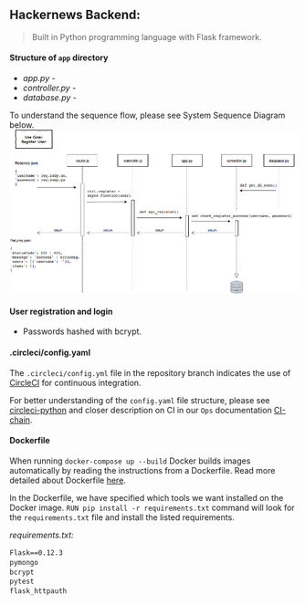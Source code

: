 ## Hackernews Backend:

> Built in Python programming language with Flask framework.

#### Structure of `app` directory

- _app.py_ -
- _controller.py_ -
- _database.py_ -

To understand the sequence flow, please see System Sequence Diagram below.
![SSD](https://github.com/ProjectHackernewsGroup04/Documentation/blob/master/images/SSD.jpg)

#### User registration and login

- Passwords hashed with bcrypt.

#### .circleci/config.yaml

The `.circleci/config.yml` file in the repository branch indicates the
use of [CircleCI](https://circleci.com/docs/2.0/about-circleci/#section=welcome)
for continuous integration.

For better understanding of the  `config.yaml` file structure, please see
[circleci-python](https://circleci.com/docs/2.0/language-python/) and
closer description on CI in our `Ops` documentation
[CI-chain](https://github.com/ProjectHackernewsGroup04/Ops#cicd-chain).

#### Dockerfile

When running `docker-compose up --build` Docker builds images automatically
by reading the instructions from a Dockerfile.
Read more detailed about Dockerfile [here](https://docs.docker.com/engine/reference/builder/).

In the Dockerfile, we have specified which tools we want installed on
the Docker image. `RUN pip install -r requirements.txt` command
will look for the `requirements.txt` file and install the listed requirements.

_requirements.txt:_
```txt
Flask==0.12.3
pymongo
bcrypt
pytest
flask_httpauth
```
